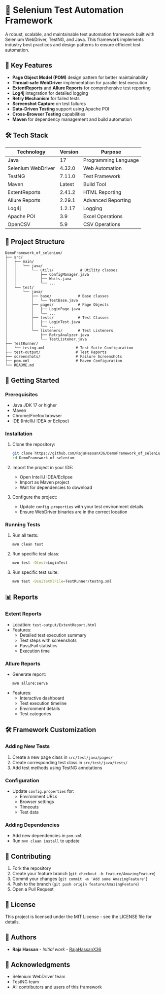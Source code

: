 # 🚀 Selenium Test Automation Framework

A robust, scalable, and maintainable test automation framework built with Selenium WebDriver, TestNG, and Java. This framework implements industry best practices and design patterns to ensure efficient test automation.

## 🌟 Key Features

- **Page Object Model (POM)** design pattern for better maintainability
- **Thread-safe WebDriver** implementation for parallel test execution
- **ExtentReports** and **Allure Reports** for comprehensive test reporting
- **Log4j** integration for detailed logging
- **Retry Mechanism** for failed tests
- **Screenshot Capture** on test failures
- **Data-Driven Testing** support using Apache POI
- **Cross-Browser Testing** capabilities
- **Maven** for dependency management and build automation

## 🛠 Tech Stack

| Technology | Version | Purpose |
|------------|---------|----------|
| Java | 17 | Programming Language |
| Selenium WebDriver | 4.32.0 | Web Automation |
| TestNG | 7.11.0 | Test Framework |
| Maven | Latest | Build Tool |
| ExtentReports | 2.41.2 | HTML Reporting |
| Allure Reports | 2.29.1 | Advanced Reporting |
| Log4j | 1.2.17 | Logging |
| Apache POI | 3.9 | Excel Operations |
| OpenCSV | 5.9 | CSV Operations |

## 📁 Project Structure

```
DemoFramework_of_selenium/
├── src/
│   ├── main/
│   │   └── java/
│   │       └── utils/            # Utility classes
│   │           ├── ConfigManager.java
│   │           ├── Waits.java
│   │           └── ...
│   └── test/
│       └── java/
│           ├── base/            # Base classes
│           │   └── TestBase.java
│           ├── pages/           # Page Objects
│           │   ├── LoginPage.java
│           │   └── ...
│           ├── tests/           # Test Classes
│           │   ├── LoginTest.java
│           │   └── ...
│           └── listeners/       # Test Listeners
│               ├── RetryAnalyzer.java
│               └── TestListener.java
├── TestRunner/
│   └── testng.xml              # Test Suite Configuration
├── test-output/                # Test Reports
├── screenshots/                # Failure Screenshots
├── pom.xml                     # Maven Configuration
└── README.md
```

## 🚀 Getting Started

### Prerequisites

- Java JDK 17 or higher
- Maven
- Chrome/Firefox browser
- IDE (IntelliJ IDEA or Eclipse)

### Installation

1. Clone the repository:
   ```bash
   git clone https://github.com/RajaHassanX36/DemoFramework_of_selenium.git
   cd DemoFramework_of_selenium
   ```

2. Import the project in your IDE:
   - Open IntelliJ IDEA/Eclipse
   - Import as Maven project
   - Wait for dependencies to download

3. Configure the project:
   - Update `config.properties` with your test environment details
   - Ensure WebDriver binaries are in the correct location

### Running Tests

1. Run all tests:
   ```bash
   mvn clean test
   ```

2. Run specific test class:
   ```bash
   mvn test -Dtest=LoginTest
   ```

3. Run specific test suite:
   ```bash
   mvn test -DsuiteXmlFile=TestRunner/testng.xml
   ```

## 📊 Reports

### Extent Reports
- Location: `test-output/ExtentReport.html`
- Features:
  - Detailed test execution summary
  - Test steps with screenshots
  - Pass/Fail statistics
  - Execution time

### Allure Reports
- Generate report:
  ```bash
  mvn allure:serve
  ```
- Features:
  - Interactive dashboard
  - Test execution timeline
  - Environment details
  - Test categories

## 🛠 Framework Customization

### Adding New Tests
1. Create a new page class in `src/test/java/pages/`
2. Create corresponding test class in `src/test/java/tests/`
3. Add test methods using TestNG annotations

### Configuration
- Update `config.properties` for:
  - Environment URLs
  - Browser settings
  - Timeouts
  - Test data

### Adding Dependencies
- Add new dependencies in `pom.xml`
- Run `mvn clean install` to update

## 🤝 Contributing

1. Fork the repository
2. Create your feature branch (`git checkout -b feature/AmazingFeature`)
3. Commit your changes (`git commit -m 'Add some AmazingFeature'`)
4. Push to the branch (`git push origin feature/AmazingFeature`)
5. Open a Pull Request

## 📝 License

This project is licensed under the MIT License - see the LICENSE file for details.

## 👥 Authors

- **Raja Hassan** - *Initial work* - [RajaHassanX36](https://github.com/RajaHassanX36)

## 🙏 Acknowledgments

- Selenium WebDriver team
- TestNG team
- All contributors and users of this framework
